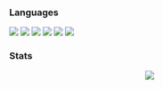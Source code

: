 <!-- Langages -->
### Languages  
<p>
  <img src="https://img.shields.io/badge/C-00599C?style=for-the-badge&logo=c&logoColor=white"/>
  <img src="https://img.shields.io/badge/C++-00599C?style=for-the-badge&logo=c%2b%2b&logoColor=white"/>
  <img src="https://img.shields.io/badge/Python-3776AB?style=for-the-badge&logo=python&logoColor=white"/>
  <img src="https://img.shields.io/badge/Java-ED8B00?style=for-the-badge&logo=openjdk&logoColor=white"/>
  <img src="https://img.shields.io/badge/JavaScript-F7DF1E?style=for-the-badge&logo=javascript&logoColor=black"/>
  <img src="https://img.shields.io/badge/Typst-4CBF94?style=for-the-badge&logo=data:image/png;base64,iVBORw0KGgoAAAANSUhEUgAAABAAAAAQCAYAAAAf8%2F9hAAAABGdBTUEAALGPC%2FxhBQAAACBjSFJNAAB6JgAAgIQAAPoAAACA6AAAdTAAAOpgAAA6mAAAF3CculE8AAAAGXRFWHRTb2Z0d2FyZQBQYWludC5ORVQgNC4wLjEzQd4N1QAAACtJREFUOE9jZKAQMOL///9fBoYGJkxMuH///7%2F%2F%2ByMDBICTEMmBiAEAO3GDUtMhVwfAAAAAElFTkSuQmCC&logoColor=white"/>
</p>

<!-- Stats donut (GitHub Readme Stats) -->
### Stats  
<p align="center">
  <img src="https://github-readme-stats.vercel.app/api/top-langs/?username=didix-gmt&layout=donut&theme=dark&hide=html,css&langs_count=10" />
</p>

